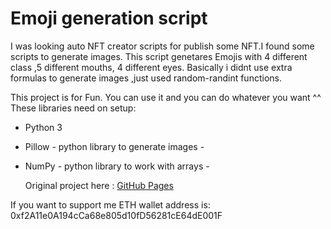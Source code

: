 # Emoji generation script

I was looking auto NFT creator scripts for publish some NFT.I found some scripts to generate images.
This script genetares Emojis with 4 different class ,5 different mouths, 4 different eyes.
Basically i didnt use extra formulas to generate images ,just used random-randint functions. 

This project is for Fun. You can use it and you can do whatever you want ^^ 
These libraries need on setup:

- Python 3 

- Pillow - python library to generate images -

- NumPy - python library to work with arrays -

  Original project here : [GitHub Pages](https://github.com/nft-fun/generate-bitbirds)
  


If you want to support me ETH wallet address is: 0xf2A11e0A194cCa68e805d10fD56281cE64dE001F



